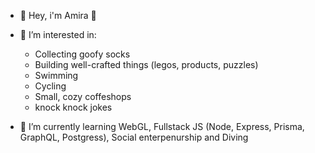 - 👋 Hey, i'm Amira 🧕

- 👀 I’m interested in:
 	* 	Collecting goofy socks 
  	* 	Building well-crafted things (legos, products, puzzles)
  	* 	Swimming 
  	* 	Cycling 
  	* 	Small, cozy coffeshops
  	* 	knock knock jokes
  	
- 🌱 I’m currently learning WebGL, Fullstack JS (Node, Express, Prisma, GraphQL, Postgress), Social enterpenurship and Diving
